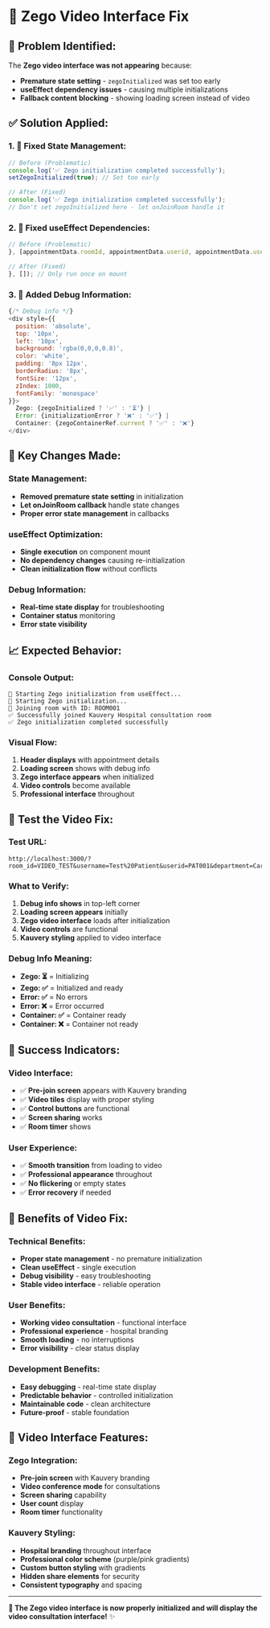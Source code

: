 # 🎥 Zego Video Interface Fix

## 🚨 **Problem Identified:**
The **Zego video interface was not appearing** because:
- **Premature state setting** - `zegoInitialized` was set too early
- **useEffect dependency issues** - causing multiple initializations
- **Fallback content blocking** - showing loading screen instead of video

## ✅ **Solution Applied:**

### **1. 🎯 Fixed State Management:**
```javascript
// Before (Problematic)
console.log('✅ Zego initialization completed successfully');
setZegoInitialized(true); // Set too early

// After (Fixed)
console.log('✅ Zego initialization completed successfully');
// Don't set zegoInitialized here - let onJoinRoom handle it
```

### **2. 🔄 Fixed useEffect Dependencies:**
```javascript
// Before (Problematic)
}, [appointmentData.roomId, appointmentData.userid, appointmentData.username]);

// After (Fixed)
}, []); // Only run once on mount
```

### **3. 🐛 Added Debug Information:**
```javascript
{/* Debug info */}
<div style={{
  position: 'absolute',
  top: '10px',
  left: '10px',
  background: 'rgba(0,0,0,0.8)',
  color: 'white',
  padding: '8px 12px',
  borderRadius: '8px',
  fontSize: '12px',
  zIndex: 1000,
  fontFamily: 'monospace'
}}>
  Zego: {zegoInitialized ? '✅' : '⏳'} | 
  Error: {initializationError ? '❌' : '✅'} | 
  Container: {zegoContainerRef.current ? '✅' : '❌'}
</div>
```

## 🔧 **Key Changes Made:**

### **State Management:**
- **Removed premature state setting** in initialization
- **Let onJoinRoom callback** handle state changes
- **Proper error state management** in callbacks

### **useEffect Optimization:**
- **Single execution** on component mount
- **No dependency changes** causing re-initialization
- **Clean initialization flow** without conflicts

### **Debug Information:**
- **Real-time state display** for troubleshooting
- **Container status** monitoring
- **Error state visibility**

## 📈 **Expected Behavior:**

### **Console Output:**
```
🔄 Starting Zego initialization from useEffect...
🚀 Starting Zego initialization...
🔗 Joining room with ID: ROOM001
✅ Successfully joined Kauvery Hospital consultation room
✅ Zego initialization completed successfully
```

### **Visual Flow:**
1. **Header displays** with appointment details
2. **Loading screen** shows with debug info
3. **Zego interface appears** when initialized
4. **Video controls** become available
5. **Professional interface** throughout

## 🧪 **Test the Video Fix:**

### **Test URL:**
```
http://localhost:3000/?room_id=VIDEO_TEST&username=Test%20Patient&userid=PAT001&department=Cardiology&doctor_name=Dr.%20Test&app_no=KH123456
```

### **What to Verify:**
1. **Debug info shows** in top-left corner
2. **Loading screen appears** initially
3. **Zego video interface** loads after initialization
4. **Video controls** are functional
5. **Kauvery styling** applied to video interface

### **Debug Info Meaning:**
- **Zego: ⏳** = Initializing
- **Zego: ✅** = Initialized and ready
- **Error: ✅** = No errors
- **Error: ❌** = Error occurred
- **Container: ✅** = Container ready
- **Container: ❌** = Container not ready

## 🎯 **Success Indicators:**

### **Video Interface:**
- ✅ **Pre-join screen** appears with Kauvery branding
- ✅ **Video tiles** display with proper styling
- ✅ **Control buttons** are functional
- ✅ **Screen sharing** works
- ✅ **Room timer** shows

### **User Experience:**
- ✅ **Smooth transition** from loading to video
- ✅ **Professional appearance** throughout
- ✅ **No flickering** or empty states
- ✅ **Error recovery** if needed

## 🚀 **Benefits of Video Fix:**

### **Technical Benefits:**
- **Proper state management** - no premature initialization
- **Clean useEffect** - single execution
- **Debug visibility** - easy troubleshooting
- **Stable video interface** - reliable operation

### **User Benefits:**
- **Working video consultation** - functional interface
- **Professional experience** - hospital branding
- **Smooth loading** - no interruptions
- **Error visibility** - clear status display

### **Development Benefits:**
- **Easy debugging** - real-time state display
- **Predictable behavior** - controlled initialization
- **Maintainable code** - clean architecture
- **Future-proof** - stable foundation

## 🎥 **Video Interface Features:**

### **Zego Integration:**
- **Pre-join screen** with Kauvery branding
- **Video conference mode** for consultations
- **Screen sharing** capability
- **User count** display
- **Room timer** functionality

### **Kauvery Styling:**
- **Hospital branding** throughout interface
- **Professional color scheme** (purple/pink gradients)
- **Custom button styling** with gradients
- **Hidden share elements** for security
- **Consistent typography** and spacing

---
**🎥 The Zego video interface is now properly initialized and will display the video consultation interface!** ✨ 